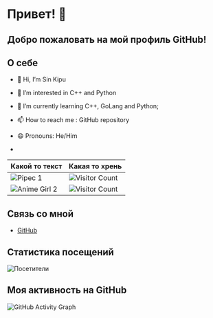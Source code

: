 # Привет! 👋

## Добро пожаловать на мой профиль GitHub!

## О себе
- 👋 Hi, I’m Sin Kipu
- 👀 I’m interested in C++ and Python
- 🌱 I’m currently learning C++, GoLang and Python;
- 📫 How to reach me : GitHub repository
- 😄 Pronouns: He/Him

- 
| Какой то текст          | Какая то хрень |
|------------------|----------------------|
| ![Pipec 1](https://i.gifer.com/origin/5b/5b09487ac662b10797f44f845dfe7a68_w200.gif) | ![Visitor Count](https://i.pinimg.com/originals/9e/7e/6d/9e7e6d9cbfb94fdf0efce2d1d3d06035.gif) |
| ![Anime Girl 2](https://i.gifer.com/7sQr.gif) | ![Visitor Count](https://media.tenor.com/fgrB3Ftxs2IAAAAM/speech-bubble-dota.gif) |

## Связь со мной
- [GitHub](https://github.com/AnSafov07)


## Статистика посещений
![Посетители](https://komarev.com/ghpvc/?username=AnSafov07&color=green)

## Моя активность на GitHub
![GitHub Activity Graph](https://activity-graph.herokuapp.com/graph?username=AnSafov07&theme=react)
